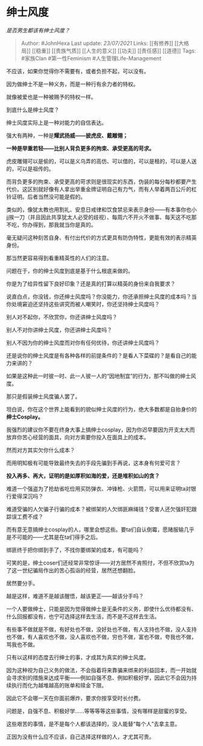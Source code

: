 # 绅士风度
*是否男生都该有绅士风度？*

> Author: #JohnHexa
Last update: *23/07/2021* 
Links: [[有修养]] [[大格局]] [[稳重]] [[贵族气质]] [[人生的意义]] [[功夫]] [[责任感]] [[道德]]
Tags:  #家族Clan #第一性Feminism #人生管理Life-Management 



不应该，如果你觉得你不需要有，或者负担不起，可以没有。

因为做绅士不是一种义务，而是一种行有余力者的特权。

就像被爱也是一种被赐予的特权一样。

到底什么是绅士风度？

绅士风度实际上是一种对能力的自信表达。

强大有两种，一种是**耀武扬威——披虎皮、戴雕翎；**

**一种是举重若轻——比别人背负更多的拘束、承受更高的苛求。**

虎皮雕翎可以是偷的，可以是义乌弄的高仿、可以借的，可以是租的，可以是人送的，可以是祖传的。

而背负更多的拘束、承受更高的苛求则是很现实的东西，伪装的每分每秒都要产生代价。这区别就好像有人拿出举重金牌证明自己有力气，而有人举着两百公斤的杠铃证明。后者当然没可能是假的。

类似的，像犹太教也用割礼、安息日戒律和饮食禁忌来表示身份——有本事你也小jj挨一刀（并且因此共享犹太人必受的歧视）、每周六不开火不做事、每天这不吃那不吃，你办得到，那我就当你是真的。

毫无疑问这种刻苦自身、有付出代价的方式更具有防伪特性，更能有效的表示精英身份。

那当然更容易得到看重精英性的人们的注意。

问题在于，你的绅士风度到底是基于什么根底来做的。

你是为了给异性留下良好印象？还是真的打算以精英的身份来自我要求？

说直白点，你没钱，你还绅士风度吗？你没能力，你还承担绅士风度的成本吗？当你处境窘迫还坚持这些讲究而被人嘲笑时，你还坚持绅士风度吗？

别人对不起你，不欣赏你，你还讲绅士风度吗？

别人不对你讲绅士风度，你还讲绅士风度吗？

别人不因为你的绅士风度而对你有任何优待，你还讲绅士风度吗？

还是说你的绅士风度是有各种各样的前提条件的？是看人下菜碟的？是看自己的能力来讲的？

如果是这种此一时彼一时、此一人彼一人的“因地制宜”的行为，那不叫做的绅士风度。

那只是假装绅士风度骗人罢了。

坦白说，你在这个世界上能看到的貌似绅士风度的行为，绝大多数都是自抬身价的**绅士Cosplay。**

我强烈的建议你不要在终身大事上搞绅士cosplay，因为你迟早要因为开支太大而放弃你苦心经营的面具，向对方索要你投入在面具上的成本。

然而对方其实欠你什么成本？

而用明知极有可能导致最终失去的手段先骗到手再说，这本身有何爱可言？

**投入再多、再大，证明的是如厚积如海的爱，还是堆积如山的贪？**

难道一个强盗为了抢劫省吃俭用买防弹衣、冲锋枪、火箭筒，可以用来证明ta对银行爱得深沉吗？

难道受骗的人欠骗子行骗的成本？被绑架的人欠绑匪麻绳钱？受害人还欠强奸犯跟踪误工费不成？

而有意无意搞绅士cosplay的人，哪里会想这些。要ta们自认倒霉，愿赌服输几乎是不可能的——尤其是在ta们得手之后。

绑匪终于把你绑到手了，不找你要绑架的成本，有可能吗？

可笑的是，绅士coser们还经常非常惊讶——对方居然不肯照付，不但不欣赏ta为了这一世纪骗局作出的苦心孤诣的经营，居然还想翻脸。

居然要分手。

越是这样，难道不是越该醒悟，越该更正——越该分手吗？

一个人要做绅士，只能是因为觉得做绅士是无条件的义务，即使什么优待都没有、什么回报都没有，也宁可选择这样去生活，而不是不这样去生活。

有些事不做就是不做，有好处也不做，没好处也不做，有人支持也不做，没人支持也不做，有人喜欢也不做，没人喜欢也不做，穷也不做，富也不做，夸我也不做，骂我也不做。

只有以这样的态度去行绅士的事，才成其为真实的绅士风度。

因为这种视为自己义务的做法，不会指着将来靠骗来绑来的利益回本，而一开始就会寻求别的措施来达成平衡——例如自强不息、例如积极好学，因此它不会因为持续执行而化为越堆越高的账单和赎金下限。

因此它不会哪一天在你面前爆炸，要求你按享受时长付费。

问题是，自强不息、积极好学……等等等等这些事情，没有哪样是甜蜜的享受。

这些艰苦的事情，是不是每个人都该选择的，没人能替“每个人”去拿主意。

正因为没有什么应不应该，自己选择这样做的人，才尤其可贵。



